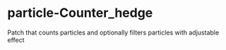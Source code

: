 # particle-Counter_hedge
Patch that counts particles and optionally filters particles with adjustable effect
